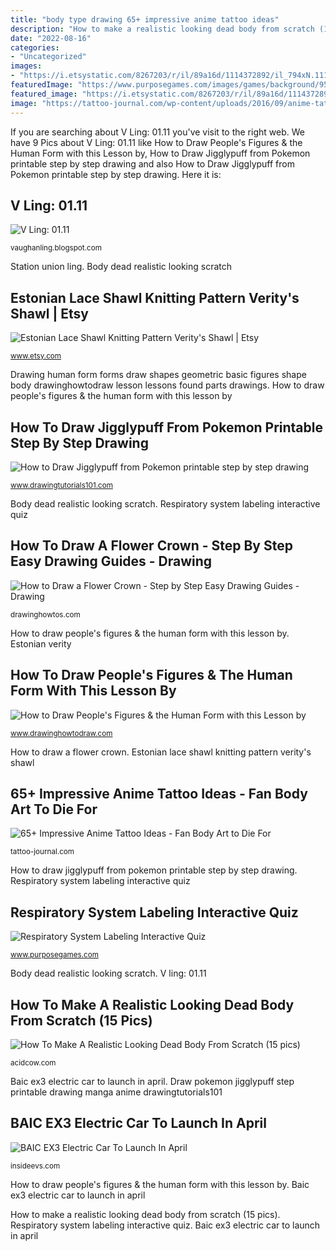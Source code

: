 ```yaml
---
title: "body type drawing 65+ impressive anime tattoo ideas"
description: "How to make a realistic looking dead body from scratch (15 pics)"
date: "2022-08-16"
categories:
- "Uncategorized"
images:
- "https://i.etsystatic.com/8267203/r/il/89a16d/1114372892/il_794xN.1114372892_q5e1.jpg"
featuredImage: "https://www.purposegames.com/images/games/background/95/95983.png"
featured_image: "https://i.etsystatic.com/8267203/r/il/89a16d/1114372892/il_794xN.1114372892_q5e1.jpg"
image: "https://tattoo-journal.com/wp-content/uploads/2016/09/anime-tattoos34-650x650.jpg"
---
```


If you are searching about V Ling: 01.11 you've visit to the right web. We have 9 Pics about V Ling: 01.11 like How to Draw People&#039;s Figures &amp; the Human Form with this Lesson by, How to Draw Jigglypuff from Pokemon printable step by step drawing and also How to Draw Jigglypuff from Pokemon printable step by step drawing. Here it is:

## V Ling: 01.11

![V Ling: 01.11](https://4.bp.blogspot.com/_annTPGBcsB4/TUUN3b67rJI/AAAAAAAAEMg/YyN2UDg_JnA/s1600/IMGP7488.JPG "Respiratory system labeling interactive quiz")

<small>vaughanling.blogspot.com</small>

Station union ling. Body dead realistic looking scratch

## Estonian Lace Shawl Knitting Pattern Verity&#039;s Shawl | Etsy

![Estonian Lace Shawl Knitting Pattern Verity&#039;s Shawl | Etsy](https://i.etsystatic.com/8267203/r/il/89a16d/1114372892/il_794xN.1114372892_q5e1.jpg "65+ impressive anime tattoo ideas")

<small>www.etsy.com</small>

Drawing human form forms draw shapes geometric basic figures shape body drawinghowtodraw lesson lessons found parts drawings. How to draw people&#039;s figures &amp; the human form with this lesson by

## How To Draw Jigglypuff From Pokemon Printable Step By Step Drawing

![How to Draw Jigglypuff from Pokemon printable step by step drawing](https://www.drawingtutorials101.com/drawing-tutorials/Anime-and-Manga/Pokemon/jigglypuff/How-to-Draw-Jigglypuff-from-Pokemon-step-by-step.png "Estonian lace shawl knitting pattern verity&#039;s shawl")

<small>www.drawingtutorials101.com</small>

Body dead realistic looking scratch. Respiratory system labeling interactive quiz

## How To Draw A Flower Crown - Step By Step Easy Drawing Guides - Drawing

![How to Draw a Flower Crown - Step by Step Easy Drawing Guides - Drawing](https://drawinghowtos.com/wp-content/uploads/2020/02/flower-crown-06-300x300.png "Estonian lace shawl knitting pattern verity&#039;s shawl")

<small>drawinghowtos.com</small>

How to draw people&#039;s figures &amp; the human form with this lesson by. Estonian verity

## How To Draw People&#039;s Figures &amp; The Human Form With This Lesson By

![How to Draw People&#039;s Figures &amp; the Human Form with this Lesson by](https://www.drawinghowtodraw.com/drawing-lessons/tutorials/drawing-for-as/images/drawing-for-as-lessons_Page_037.png "Estonian verity")

<small>www.drawinghowtodraw.com</small>

How to draw a flower crown. Estonian lace shawl knitting pattern verity&#039;s shawl

## 65+ Impressive Anime Tattoo Ideas - Fan Body Art To Die For

![65+ Impressive Anime Tattoo Ideas - Fan Body Art to Die For](https://tattoo-journal.com/wp-content/uploads/2016/09/anime-tattoos34-650x650.jpg "Baic ex3 electric car to launch in april")

<small>tattoo-journal.com</small>

How to draw jigglypuff from pokemon printable step by step drawing. Respiratory system labeling interactive quiz

## Respiratory System Labeling Interactive Quiz

![Respiratory System Labeling Interactive Quiz](https://www.purposegames.com/images/games/background/95/95983.png "Respiratory system labeling interactive diagram game quiz blank human anatomy body upper purposegames lower games systems statistics trachea fill")

<small>www.purposegames.com</small>

Body dead realistic looking scratch. V ling: 01.11

## How To Make A Realistic Looking Dead Body From Scratch (15 Pics)

![How To Make A Realistic Looking Dead Body From Scratch (15 pics)](https://cdn.acidcow.com/pics/20151209/making_body_09.jpg "Draw pokemon jigglypuff step printable drawing manga anime drawingtutorials101")

<small>acidcow.com</small>

Baic ex3 electric car to launch in april. Draw pokemon jigglypuff step printable drawing manga anime drawingtutorials101

## BAIC EX3 Electric Car To Launch In April

![BAIC EX3 Electric Car To Launch In April](https://cdn.motor1.com/images/mgl/VZRqL/s1/baic-ex3-electric-car-to-launch-in-april.jpg "Body dead realistic looking scratch")

<small>insideevs.com</small>

How to draw people&#039;s figures &amp; the human form with this lesson by. Baic ex3 electric car to launch in april

How to make a realistic looking dead body from scratch (15 pics). Respiratory system labeling interactive quiz. Baic ex3 electric car to launch in april
